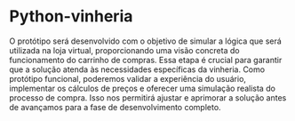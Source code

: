 # Python-vinheria
O protótipo será desenvolvido com o objetivo de simular a lógica que será utilizada na loja virtual, proporcionando uma visão concreta do funcionamento do carrinho de compras. Essa etapa é crucial para garantir que a solução atenda às necessidades específicas da vinheria. Como protótipo funcional, poderemos validar a experiência do usuário, implementar os cálculos de preços e oferecer uma simulação realista do processo de compra. Isso nos permitirá ajustar e aprimorar a solução antes de avançamos para a fase de desenvolvimento completo.
